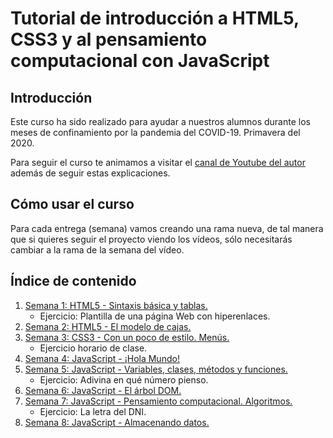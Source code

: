 # Tutorial de introducción a HTML5, CSS3 y al pensamiento computacional con JavaScript 

## Introducción

Este curso ha sido realizado para ayudar a nuestros alumnos durante los meses de confinamiento por la pandemia del COVID-19. Primavera del 2020.

Para seguir el curso te animamos a visitar el [canal de Youtube del autor](https://www.youtube.com/user/juanguedu) además de seguir estas explicaciones.

## Cómo usar el curso

Para cada entrega (semana) vamos creando una rama nueva, de tal manera que si quieres seguir el proyecto viendo los vídeos, sólo necesitarás cambiar a la rama de la semana del vídeo.

## Índice de contenido

1. [Semana 1: HTML5 - Sintaxis básica y tablas.](./Semana1.md)
   + Ejercicio: Plantilla de una página Web con hiperenlaces.
2. [Semana 2: HTML5 - El modelo de cajas.](./Semana2.md)
3. [Semana 3: CSS3 - Con un poco de estilo. Menús.](./Semana3.md)
   + Ejercicio horario de clase.
4. [Semana 4: JavaScript - ¡Hola Mundo!](./Semana4.md)
5. [Semana 5: JavaScript - Variables, clases, métodos y funciones.](./Semana5.md)
   + Ejercicio: Adivina en qué número pienso.
6. [Semana 6: JavaScript - El árbol DOM.](./Semana6.md)
7. [Semana 7: JavaScript - Pensamiento computacional. Algoritmos.](./Semana7.md)
   + Ejercicio: La letra del DNI.
8. [Semana 8: JavaScript - Almacenando datos.](./Semana8.md)
